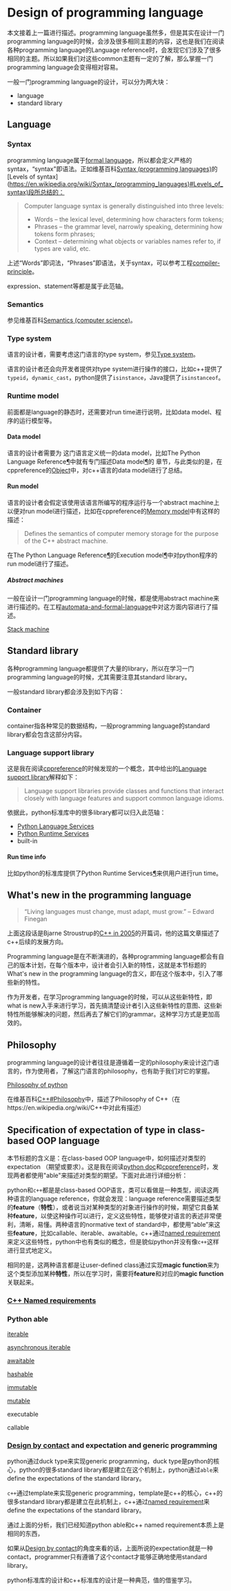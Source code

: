 # Design of programming language

本文接着上一篇进行描述。programming language虽然多，但是其实在设计一门programming language的时候，会涉及很多相同主题的内容，这也是我们在阅读各种programming language的Language reference时，会发现它们涉及了很多相同的主题。所以如果我们对这些common主题有一定的了解，那么掌握一门programming language会变得相对容易。

一般一门programming language的设计，可以分为两大块：

- language 
- standard library

## Language 

### Syntax 

programming language属于[formal language](https://en.wikipedia.org/wiki/Formal_language)，所以都会定义严格的syntax，“syntax"即语法。正如维基百科[Syntax (programming languages)](https://en.wikipedia.org/wiki/Syntax_(programming_languages))的[Levels of syntax](https://en.wikipedia.org/wiki/Syntax_(programming_languages)#Levels_of_syntax)段所总结的：

> Computer language syntax is generally distinguished into three levels:
>
> - Words – the lexical level, determining how characters form tokens;
> - Phrases – the grammar level, narrowly speaking, determining how tokens form phrases;
> - Context – determining what objects or variables names refer to, if types are valid, etc.

上述“Words”即词法，“Phrases”即语法，关于syntax，可以参考工程[compiler-principle](https://dengking.github.io/compiler-principle/)。

expression、statement等都是属于此范轴。

### Semantics 

参见维基百科[Semantics (computer science)](https://en.wikipedia.org/wiki/Semantics_(computer_science))。



### Type system

语言的设计者，需要考虑这门语言的type system，参见[Type system](../../Type-system/Type-system.md)。

语言的设计者还会向开发者提供对type system进行操作的接口，比如c++提供了`typeid`，`dynamic_cast`，python提供了`isinstance`，Java提供了`isinstanceof`。



### Runtime model

前面都是language的静态时，还需要对run time进行说明，比如data model、程序的运行模型等。

#### Data model

语言的设计者需要为 这门语言定义统一的data model，比如The Python Language Reference[¶](https://docs.python.org/3/reference/index.html#the-python-language-reference)中就有专门描述Data model[¶](https://docs.python.org/3/reference/datamodel.html#data-model)的 章节，与此类似的是，在cppreference的[Object](https://en.cppreference.com/w/cpp/language/object)中，对c++语言的data model进行了总结。



#### Run model

语言的设计者会假定该使用该语言所编写的程序运行与一个abstract machine上以便对run model进行描述，比如在cppreference的[Memory model](https://en.cppreference.com/w/cpp/language/memory_model)中有这样的描述：

> Defines the semantics of computer memory storage for the purpose of the C++ abstract machine.



在The Python Language Reference[¶](https://docs.python.org/3/reference/index.html#the-python-language-reference)的Execution model[¶](https://docs.python.org/3/reference/executionmodel.html#execution-model)中对python程序的run model进行了描述。



##### Abstract machines

一般在设计一门programming language的时候，都是使用abstract machine来进行描述的。在工程[automata-and-formal-language](https://dengking.github.io/automata-and-formal-language)中对这方面内容进行了描述。

[Stack machine](https://en.wikipedia.org/wiki/Stack_machine)





## Standard library

各种programming language都提供了大量的library，所以在学习一门programming language的时候，尤其需要注意其standard library。

一般standard library都会涉及到如下内容：

### Container

container指各种常见的数据结构，一般programming language的standard library都会包含这部分内容。



### Language support library

这是我在阅读[cppreference](https://en.cppreference.com/w/cpp/)的时候发现的一个概念，其中给出的[Language support library](https://en.cppreference.com/w/cpp/utility#Language_support)解释如下：

> Language support libraries provide classes and functions that interact closely with language features and support common language idioms.

依据此，python标准库中的很多library都可以归入此范轴：

- [Python Language Services](https://docs.python.org/3/library/language.html)
- [Python Runtime Services](https://docs.python.org/3/library/python.html)
- built-in



#### Run time info

比如python的标准库提供了Python Runtime Services[¶](https://docs.python.org/3/library/python.html#python-runtime-services)来供用户进行run time。



## What's new in the programming language

> “Living languages must change,
> must adapt,
> must grow.”
> – Edward Finegan

上面这段话是Bjarne Stroustrup的[C++ in 2005](http://www.stroustrup.com/DnE2005.pdf)的开篇词，他的这篇文章描述了c++后续的发展方向。

Programming language是在不断演进的，各种programming language都会有自己的版本计划，在每个版本中，设计者会引入新的特性，这就是本节标题的What's new in the programming language的含义，即在这个版本中，引入了哪些新的特性。

作为开发者，在学习programming language的时候，可以从这些新特性，即what is new入手来进行学习，首先搞清楚设计者引入这些新特性的意图、这些新特性所能够解决的问题，然后再去了解它们的grammar。这种学习方式是更加高效的。

## Philosophy

programming language的设计者往往是遵循着一定的philosophy来设计这门语言的，作为使用者，了解这门语言的philosophy，也有助于我们对它的掌握。



[Philosophy of python](https://www.python.org/dev/peps/pep-0020/)

在维基百科[C++#Philosophy](https://en.wikipedia.org/wiki/C%2B%2B#Philosophy)中，描述了Philosophy of C++（在https://en.wikipedia.org/wiki/C++中对此有描述）



## Specification of expectation of type in class-based OOP language

本节标题的含义是：在class-based OOP language中，如何描述对类型的expectation （期望或要求）。这是我在阅读[python doc](https://docs.python.org/3/)和[cppreference](https://en.cppreference.com/w/cpp/named_req)时，发现两者都使用"able"来描述对类型的期望。下面对此进行详细分析：

python和`c++`都是是class-based OOP语言，类可以看做是一种类型，阅读这两种语言的language reference，你就会发现：language reference需要描述类型的**feature**（**特性**），或者说当对某种类型的对象进行操作的时候，期望它具备某种**feature**，以使这种操作可以进行，定义这些特性，能够使对语言的表述非常便利，清晰，易懂。两种语言的normative text of standard中，都使用“able”来这些**feature**，比如callable、iterable、awaitable。c++通过[named requirement](https://en.cppreference.com/w/cpp/named_req)来定义这些特性，python中也有类似的概念，但是貌似python并没有像`c++`这样进行显式地定义。

相同的是，这两种语言都是让user-defined class通过实现**magic function**来为这个类型添加某种**特性**，所以在学习时，需要将**feature**和对应的**magic function**关联起来。



### [C++ Named requirements](https://en.cppreference.com/w/cpp/named_req)



### Python able

[iterable](https://docs.python.org/3/glossary.html#term-iterable)

[asynchronous iterable](https://docs.python.org/3/glossary.html#term-asynchronous-iterable)

[awaitable](https://docs.python.org/3/glossary.html#term-awaitable) 

[hashable](https://docs.python.org/3/glossary.html#term-hashable)

[immutable](https://docs.python.org/3/glossary.html#term-immutable)

[mutable](https://docs.python.org/3/glossary.html#term-mutable)

executable 

callable 

### [Design by contact](https://en.wikipedia.org/wiki/Design_by_contract) and expectation and generic programming

python通过duck type来实现generic programming，duck type是python的核心，python的很多standard library都是建立在这个机制上，python通过`able`来define the expectations of the standard library。

`c++`通过template来实现generic programming，template是c++的核心，c++的很多standard library都是建立在此机制上，c++通过[named requirement](https://en.cppreference.com/w/cpp/named_req)来define the expectations of the standard library。

通过上面的分析，我们已经知道python able和c++ named requirement本质上是相同的东西，

如果从[Design by contact](https://en.wikipedia.org/wiki/Design_by_contract)的角度来看的话，上面所说的expectation就是一种contact，programmer只有遵循了这个contact才能够正确地使用standard library。



python标准库的设计和c++标准库的设计是一种典范，值的借鉴学习。